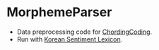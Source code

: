 # MorphemeParser
* Data preprocessing code for [ChordingCoding](https://github.com/salt26/chordingcoding).
* Run with [Korean Sentiment Lexicon](http://word.snu.ac.kr/kosac/lexicon.php).
